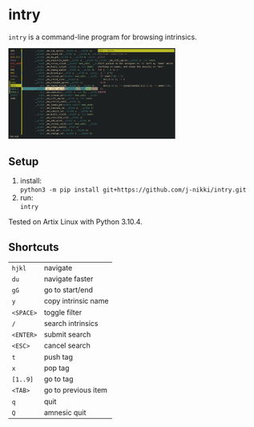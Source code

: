 # intry

`intry` is a command-line program for browsing intrinsics.

<img width="66%" src="https://raw.githubusercontent.com/j-nikki/intry/master/img/screenshot.png">

## Setup

1. install:<br>`python3 -m pip install git+https://github.com/j-nikki/intry.git`
2. run:<br>`intry`

Tested on Artix Linux with Python 3.10.4.

## Shortcuts

<table>
<tr><td><code>hjkl</code></td><td>navigate</td></tr>
<tr><td><code>du</code></td><td>navigate faster</td></tr>
<tr><td><code>gG</code></td><td>go to start/end</td></tr>
<tr><td><code>y</code></td><td>copy intrinsic name</td></tr>
<tr><td><code>&lt;SPACE&gt;</code></td><td>toggle filter</td></tr>
<tr><td><code>/</code></td><td>search intrinsics</td></tr>
<tr><td><code>&lt;ENTER&gt;</code></td><td>submit search</td></tr>
<tr><td><code>&lt;ESC&gt;</code></td><td>cancel search</td></tr>
<tr><td><code>t</code></td><td>push tag</td></tr>
<tr><td><code>x</code></td><td>pop tag</td></tr>
<tr><td><code>[1..9]</code></td><td>go to tag</td></tr>
<!-- TODO: <tr><td><code>:</code></td><td>search tags</td></tr> -->
<tr><td><code>&lt;TAB&gt;</code></td><td>go to previous item</td></tr>
<tr><td><code>q</code></td><td>quit</td></tr>
<tr><td><code>Q</code></td><td>amnesic quit</td></tr>
</table>
